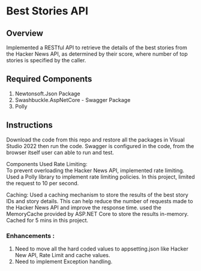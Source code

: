 # Best Stories API

## Overview

Implemented a RESTful API to retrieve the details of the best stories from the Hacker News API, as determined by their score, where number of top stories is specified by the caller.

## Required Components
1. Newtonsoft.Json Package
2. Swashbuckle.AspNetCore - Swagger Package
3. Polly

## Instructions
Download the code from this repo and restore all the packages in Visual Studio 2022 then run the code.
Swagger is configured in the code, from the browser itself user can able to run and test. 

Components Used
Rate Limiting:   
  To prevent overloading the Hacker News API, implemented rate limiting. Used a Polly library to implement rate limiting policies. 
  In this project, limited the request to 10 per second.

Caching:
  Used a caching mechanism to store the results of the best story IDs and story details. This can help reduce the number of requests made to the Hacker News API and improve the response time. used the MemoryCache provided by ASP.NET Core to store the results in-memory. Cached for 5 mins in this project.


### Enhancements :
1. Need to move all the hard coded values to appsetting.json like Hacker New API, Rate Limit and cache values.
2. Need to implement Exception handling.
   




